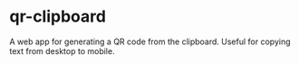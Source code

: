 # qr-clipboard
A web app for generating a QR code from the clipboard. Useful for copying text from desktop to mobile.
